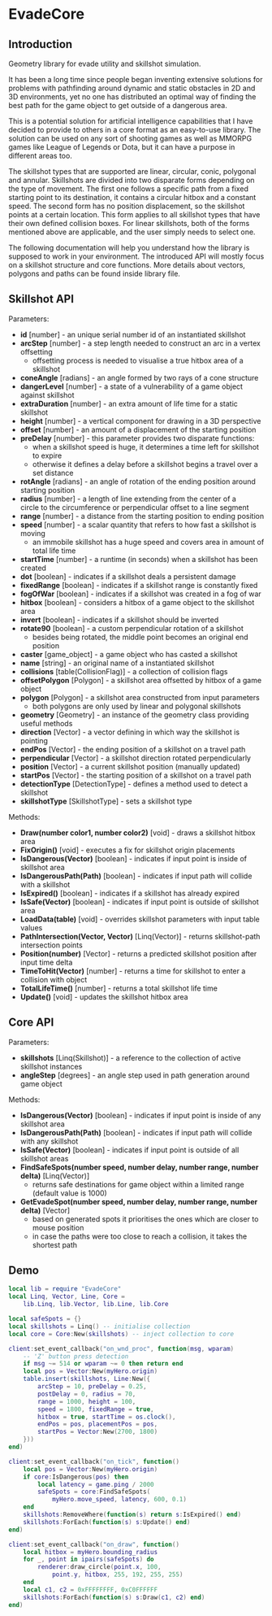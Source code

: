 # EvadeCore

## Introduction

Geometry library for evade utility and skillshot simulation.

It has been a long time since people began inventing extensive solutions for problems with pathfinding around dynamic and static obstacles in 2D and 3D environments, yet no one has distributed an optimal way of finding the best path for the game object to get outside of a dangerous area.

This is a potential solution for artificial intelligence capabilities that I have decided to provide to others in a core format as an easy-to-use library. The solution can be used on any sort of shooting games as well as MMORPG games like League of Legends or Dota, but it can have a purpose in different areas too.

The skillshot types that are supported are linear, circular, conic, polygonal and annular. Skillshots are divided into two disparate forms depending on the type of movement. The first one follows a specific path from a fixed starting point to its destination, it contains a circular hitbox and a constant speed. The second form has no position displacement, so the skillshot points at a certain location. This form applies to all skillshot types that have their own defined collision boxes. For linear skillshots, both of the forms mentioned above are applicable, and the user simply needs to select one.

The following documentation will help you understand how the library is supposed to work in your environment. The introduced API will mostly focus on a skillshot structure and core functions. More details about vectors, polygons and paths can be found inside library file.

## Skillshot API

Parameters:

* **id** [number] - an unique serial number id of an instantiated skillshot
* **arcStep** [number] - a step length needed to construct an arc in a vertex offsetting
    - offsetting process is needed to visualise a true hitbox area of a skillshot
* **coneAngle** [radians] - an angle formed by two rays of a cone structure
* **dangerLevel** [number] - a state of a vulnerability of a game object against skillshot
* **extraDuration** [number] - an extra amount of life time for a static skillshot
* **height** [number] - a vertical component for drawing in a 3D perspective
* **offset** [number] - an amount of a displacement of the starting position
* **preDelay** [number] - this parameter provides two disparate functions:
    - when a skillshot speed is huge, it determines a time left for skillshot to expire
    - otherwise it defines a delay before a skillshot begins a travel over a set distance
* **rotAngle** [radians] - an angle of rotation of the ending position around starting position
* **radius** [number] - a length of line extending from the center of a  
circle to the circumference or perpendicular offset to a line segment
* **range** [number] - a distance from the starting position to ending position
* **speed** [number] - a scalar quantity that refers to how fast a skillshot is moving
    - an immobile skillshot has a huge speed and covers area in amount of total life time
* **startTime** [number] - a runtime (in seconds) when a skillshot has been created
* **dot** [boolean] - indicates if a skillshot deals a persistent damage
* **fixedRange** [boolean] - indicates if a skillshot range is constantly fixed
* **fogOfWar** [boolean] - indicates if a skillshot was created in a fog of war
* **hitbox** [boolean] - considers a hitbox of a game object to the skillshot area
* **invert** [boolean] - indicates if a skillshot should be inverted
* **rotate90** [boolean] - a custom perpendicular rotation of a skillshot
    - besides being rotated, the middle point becomes an original end position
* **caster** [game_object] - a game object who has casted a skillshot
* **name** [string] - an original name of a instantiated skillshot
* **collisions** [table(CollisionFlag)] - a collection of collision flags
* **offsetPolygon** [Polygon] - a skillshot area offsetted by hitbox of a game object
* **polygon** [Polygon] - a skillshot area constructed from input parameters
    + both polygons are only used by linear and polygonal skillshots
* **geometry** [Geometry] - an instance of the geometry class providing useful methods
* **direction** [Vector] - a vector defining in which way the skillshot is pointing
* **endPos** [Vector] - the ending position of a skillshot on a travel path
* **perpendicular** [Vector] - a skillshot direction rotated perpendicularly
* **position** [Vector] - a current skillshot position (manually updated)
* **startPos** [Vector] - the starting position of a skillshot on a travel path
* **detectionType** [DetectionType] - defines a method used to detect a skillshot
* **skillshotType** [SkillshotType] - sets a skillshot type

Methods:

* **Draw(number color1, number color2)** [void] - draws a skillshot hitbox area
* **FixOrigin()** [void] - executes a fix for skillshot origin placements
* **IsDangerous(Vector)** [boolean] - indicates if input point is inside of skillshot area
* **IsDangerousPath(Path)** [boolean] - indicates if input path will collide with a skillshot
* **IsExpired()** [boolean] - indicates if a skillshot has already expired
* **IsSafe(Vector)** [boolean] - indicates if input point is outside of skillshot area
* **LoadData(table)** [void] - overrides skillshot parameters with input table values
* **PathIntersection(Vector, Vector)** [Linq(Vector)] - returns skillshot-path intersection points
* **Position(number)** [Vector] - returns a predicted skillshot position after input time delta
* **TimeToHit(Vector)** [number] - returns a time for skillshot to enter a collision with object
* **TotalLifeTime()** [number] - returns a total skillshot life time
* **Update()** [void] - updates the skillshot hitbox area

## Core API

Parameters:

* **skillshots** [Linq(Skillshot)] - a reference to the collection of active skillshot instances
* **angleStep** [degrees] - an angle step used in path generation around game object

Methods:

* **IsDangerous(Vector)** [boolean] - indicates if input point is inside of any skillshot area
* **IsDangerousPath(Path)** [boolean] - indicates if input path will collide with any skillshot
* **IsSafe(Vector)** [boolean] - indicates if input point is outside of all skillshot areas
* **FindSafeSpots(number speed, number delay, number range, number delta)** [Linq(Vector)]
    - returns safe destinations for game object within a limited range (default value is 1000)
* **GetEvadeSpot(number speed, number delay, number range, number delta)** [Vector]
    - based on generated spots it prioritises the ones which are closer to mouse position
    - in case the paths were too close to reach a collision, it takes the shortest path

## Demo

```lua
local lib = require "EvadeCore"
local Linq, Vector, Line, Core =
    lib.Linq, lib.Vector, lib.Line, lib.Core

local safeSpots = {}
local skillshots = Linq() -- initialise collection
local core = Core:New(skillshots) -- inject collection to core

client:set_event_callback("on_wnd_proc", function(msg, wparam)
    -- 'Z' button press detection
    if msg ~= 514 or wparam ~= 0 then return end
    local pos = Vector:New(myHero.origin)
    table.insert(skillshots, Line:New({
        arcStep = 10, preDelay = 0.25,
        postDelay = 0, radius = 70,
        range = 1000, height = 100,
        speed = 1800, fixedRange = true,
        hitbox = true, startTime = os.clock(),
        endPos = pos, placementPos = pos,
        startPos = Vector:New(2700, 1800)
    }))
end)

client:set_event_callback("on_tick", function()
    local pos = Vector:New(myHero.origin)
    if core:IsDangerous(pos) then
        local latency = game.ping / 2000
        safeSpots = core:FindSafeSpots(
            myHero.move_speed, latency, 600, 0.1)
    end
    skillshots:RemoveWhere(function(s) return s:IsExpired() end)
    skillshots:ForEach(function(s) s:Update() end)
end)

client:set_event_callback("on_draw", function()
    local hitbox = myHero.bounding_radius
    for _, point in ipairs(safeSpots) do
        renderer:draw_circle(point.x, 100,
            point.y, hitbox, 255, 192, 255, 255)
    end
    local c1, c2 = 0xFFFFFFFF, 0xC0FFFFFF
    skillshots:ForEach(function(s) s:Draw(c1, c2) end)
end)
```
